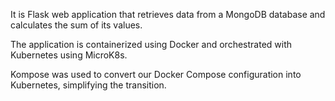 It is Flask web application that retrieves data from a MongoDB database and calculates the sum of its values. 

The application is containerized using Docker 
and orchestrated with Kubernetes using MicroK8s. 

Kompose was used to convert our Docker Compose configuration into Kubernetes, simplifying the transition. 


